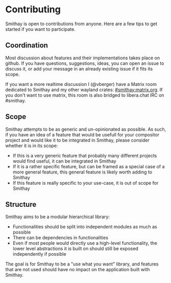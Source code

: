 # Contributing

Smithay is open to contributions from anyone. Here are a few tips to get started if you want to participate.

## Coordination

Most discussion about features and their implementations takes place on github.
If you have questions, suggestions, ideas, you can open an issue to discuss it, or add your message in an already existing issue
if it fits its scope.

If you want a more realtime discussion I (@vberger) have a Matrix room dedicated to Smithay and
my other wayland crates: [#smithay:matrix.org](https://matrix.to/#/#smithay:matrix.org). If you don't want to
use matrix, this room is also bridged to libera.chat IRC on #smithay.

## Scope

Smithay attempts to be as generic and un-opinionated as possible. As such, if you have an idea of a feature that would be usefull
for your compositor project and would like it to be integrated in Smithay, please consider whether it is in its scope:

- If this is a very generic feature that probably many different projects would find useful, it can be integrated in Smithay
- If it is a rather specific feature, but can be framed as a special case of a more general feature, this general feature is
  likely worth adding to Smithay
- If this feature is really specific to your use-case, it is out of scope for Smithay

## Structure

Smithay aims to be a modular hierarchical library:

- Functionalities should be split into independent modules as much as possible
- There can be dependencies in functionalities
- Even if most people would directly use a high-level functionality, the lower level abstractions it is built on should
  still be exposed independently if possible

The goal is for Smithay to be a "use what you want" library, and features that are not used should have no impact on the
application built with Smithay.
